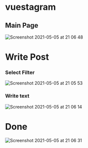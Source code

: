 # vuestagram

## Main Page
![Screenshot 2021-05-05 at 21 06 48](https://user-images.githubusercontent.com/75091509/117138616-3b113980-ade6-11eb-88a6-e3fa335f1338.jpg)

# Write Post

### Select Filter
![Screenshot 2021-05-05 at 21 05 53](https://user-images.githubusercontent.com/75091509/117138606-38164900-ade6-11eb-9723-7a3d6929ab7a.jpg)

### Write text

![Screenshot 2021-05-05 at 21 06 14](https://user-images.githubusercontent.com/75091509/117138610-39477600-ade6-11eb-862b-f3595132a32d.jpg)

# Done
![Screenshot 2021-05-05 at 21 06 31](https://user-images.githubusercontent.com/75091509/117138613-39e00c80-ade6-11eb-911a-4a14a55138a4.jpg)
